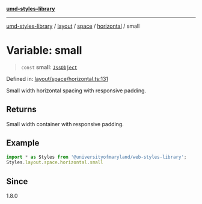 [**umd-styles-library**](../../../../../../README.md)

***

[umd-styles-library](../../../../../../modules.md) / [layout](../../../../../README.md) / [space](../../../README.md) / [horizontal](../README.md) / small

# Variable: small

> `const` **small**: [`JssObject`](../../../../../../utilities/namespaces/transform/type-aliases/JssObject.md)

Defined in: [layout/space/horizontal.ts:131](https://github.com/UMD-Digital/design-system/blob/ed6189804bf5f4c4fcbe5325b54aac33ac48d614/packages/styles/source/layout/space/horizontal.ts#L131)

Small width horizontal spacing with responsive padding.

## Returns

Small width container with responsive padding.

## Example

```typescript
import * as Styles from '@universityofmaryland/web-styles-library';
Styles.layout.space.horizontal.small
```

## Since

1.8.0
